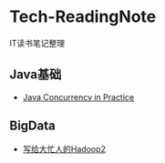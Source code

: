 # Tech-ReadingNote

IT读书笔记整理

## Java基础

- [Java Concurrency in Practice](/java-concurrency-in-prectice/SUMMARY.md)






## BigData

- [写给大忙人的Hadoop2](/hadoop/SUMMARY.md)